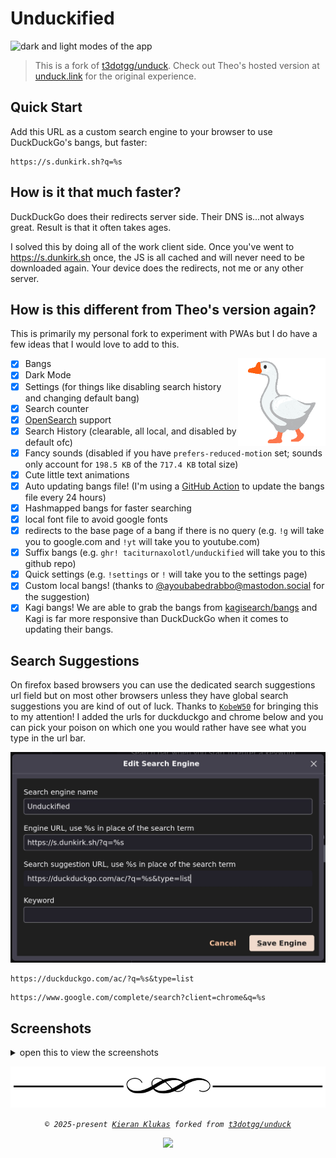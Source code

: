 # Unduckified

![dark and light modes of the app](https://raw.githubusercontent.com/taciturnaxolotl/unduckified/main/.github/images/both.webp)

> This is a fork of [t3dotgg/unduck](https://github.com/t3dotgg/unduck). Check out Theo's hosted version at [unduck.link](https://unduck.link) for the original experience.

## Quick Start

Add this URL as a custom search engine to your browser to use DuckDuckGo's bangs, but faster:

```
https://s.dunkirk.sh?q=%s
```

## How is it that much faster?

DuckDuckGo does their redirects server side. Their DNS is...not always great. Result is that it often takes ages.

I solved this by doing all of the work client side. Once you've went to https://s.dunkirk.sh once, the JS is all cached and will never need to be downloaded again. Your device does the redirects, not me or any other server.

## How is this different from Theo's version again?

This is primarily my personal fork to experiment with PWAs but I do have a few ideas that I would love to add to this.

<img align="right" width="140" height="140" src="https://raw.githubusercontent.com/taciturnaxolotl/unduckified/main/public/goose.gif" alt="goose walking animation"/>

- [x] Bangs
- [x] Dark Mode
- [x] Settings (for things like disabling search history and changing default bang)
- [x] Search counter
- [x] [OpenSearch](https://developer.mozilla.org/en-US/docs/Web/XML/Guides/OpenSearch) support
- [x] Search History (clearable, all local, and disabled by default ofc)
- [x] Fancy sounds (disabled if you have `prefers-reduced-motion` set; sounds only account for `198.5 KB` of the `717.4 KB` total size)
- [x] Cute little text animations
- [x] Auto updating bangs file! (I'm using a [GitHub Action](https://github.com/taciturnaxolotl/unduckified/actions/workflows/update-bangs.yaml) to update the bangs file every 24 hours)
- [x] Hashmapped bangs for faster searching
- [x] local font file to avoid google fonts
- [x] redirects to the base page of a bang if there is no query (e.g. `!g` will take you to google.com and `!yt` will take you to youtube.com)
- [x] Suffix bangs (e.g. `ghr! taciturnaxolotl/unduckified` will take you to this github repo)
- [x] Quick settings (e.g. `!settings` or `!` will take you to the settings page)
- [x] Custom local bangs! (thanks to [@ayoubabedrabbo@mastodon.social](https://mastodon.social/@ayoubabedrabbo/114114311682366314) for the suggestion)
- [x] Kagi bangs! We are able to grab the bangs from [kagisearch/bangs](https://github.com/kagisearch/bangs/) and Kagi is far more responsive than DuckDuckGo when it comes to updating their bangs.

## Search Suggestions

On firefox based browsers you can use the dedicated search suggestions url field but on most other browsers unless they have global search suggestions you are kind of out of luck. Thanks to [`KobeW50`](https://github.com/KobeW50) for bringing this to my attention! I added the urls for duckduckgo and chrome below and you can pick your poison on which one you would rather have see what you type in the url bar.

![search suggestions field on firefox](https://raw.githubusercontent.com/taciturnaxolotl/unduckified/main/.github/images/search-suggestions.jpeg)

```
https://duckduckgo.com/ac/?q=%s&type=list
```

```
https://www.google.com/complete/search?client=chrome&q=%s
```

## Screenshots

<details>
    <summary>open this to view the screenshots</summary>

### Light Mode

![Light Mode](https://raw.githubusercontent.com/taciturnaxolotl/unduckified/main/.github/images/light.webp)
![Light Mode with Search History](https://raw.githubusercontent.com/taciturnaxolotl/unduckified/main/.github/images/light-history.webp)
![Light Mode 404](https://raw.githubusercontent.com/taciturnaxolotl/unduckified/main/.github/images/light-404.webp)

### Dark Mode (the superior mode)

![Dark Mode](https://raw.githubusercontent.com/taciturnaxolotl/unduckified/main/.github/images/dark.webp)
![Dark Mode with Search History](https://raw.githubusercontent.com/taciturnaxolotl/unduckified/main/.github/images/dark-history.webp)
![Dark Mode 404](https://raw.githubusercontent.com/taciturnaxolotl/unduckified/main/.github/images/dark-404.webp)

</details>

<p align="center">
	<img src="https://raw.githubusercontent.com/taciturnaxolotl/carriage/main/.github/images/line-break.svg" />
</p>

<p align="center">
	<i><code>&copy 2025-present <a href="https://github.com/taciturnaxolotl">Kieran Klukas</a> forked from <a href="https://github.com/t3dotgg/unduck">t3dotgg/unduck</a></code></i>
</p>

<p align="center">
	<a href="https://github.com/taciturnaxolotl/unduckified/blob/main/LICENSE.md"><img src="https://img.shields.io/static/v1.svg?style=for-the-badge&label=License&message=MIT&logoColor=d9e0ee&colorA=363a4f&colorB=b7bdf8"/></a>
</p>
